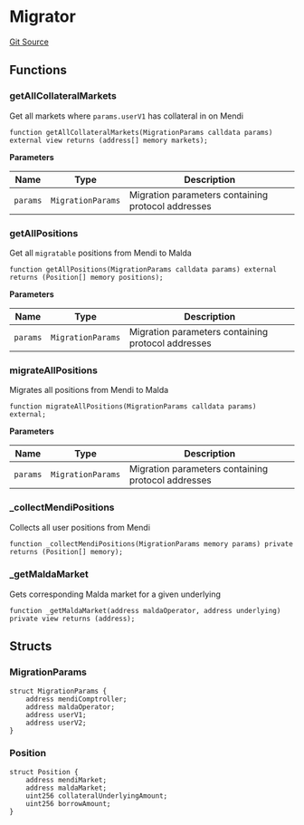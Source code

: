 # Migrator
[Git Source](https://github.com/malda-protocol/malda-lending/blob/7babde64a69e0bddbfb8ee96e52976dd39acebdd/src\migration\Migrator.sol)


## Functions
### getAllCollateralMarkets

Get all markets where `params.userV1` has collateral in on Mendi


```solidity
function getAllCollateralMarkets(MigrationParams calldata params) external view returns (address[] memory markets);
```
**Parameters**

|Name|Type|Description|
|----|----|-----------|
|`params`|`MigrationParams`|Migration parameters containing protocol addresses|


### getAllPositions

Get all `migratable` positions from Mendi to Malda


```solidity
function getAllPositions(MigrationParams calldata params) external returns (Position[] memory positions);
```
**Parameters**

|Name|Type|Description|
|----|----|-----------|
|`params`|`MigrationParams`|Migration parameters containing protocol addresses|


### migrateAllPositions

Migrates all positions from Mendi to Malda


```solidity
function migrateAllPositions(MigrationParams calldata params) external;
```
**Parameters**

|Name|Type|Description|
|----|----|-----------|
|`params`|`MigrationParams`|Migration parameters containing protocol addresses|


### _collectMendiPositions

Collects all user positions from Mendi


```solidity
function _collectMendiPositions(MigrationParams memory params) private returns (Position[] memory);
```

### _getMaldaMarket

Gets corresponding Malda market for a given underlying


```solidity
function _getMaldaMarket(address maldaOperator, address underlying) private view returns (address);
```

## Structs
### MigrationParams

```solidity
struct MigrationParams {
    address mendiComptroller;
    address maldaOperator;
    address userV1;
    address userV2;
}
```

### Position

```solidity
struct Position {
    address mendiMarket;
    address maldaMarket;
    uint256 collateralUnderlyingAmount;
    uint256 borrowAmount;
}
```

